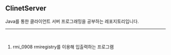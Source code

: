 ## ClinetServer

Java를 통한 클라이언트 서버 프로그래밍을 공부하는 레포지토리입니다.

---
<br>

1. rmi_0908
rmiregistry를 이용해 입출력하는 프로그램
